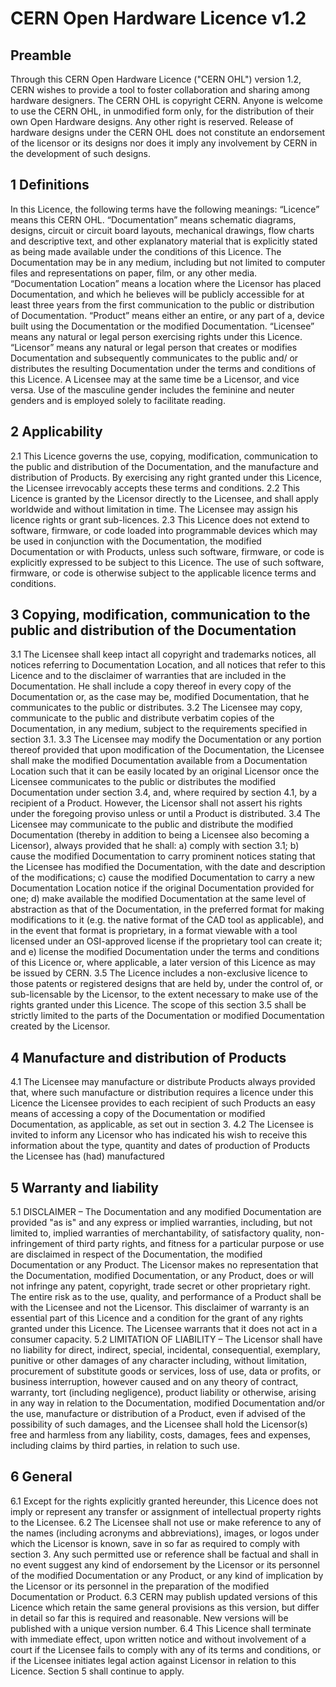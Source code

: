 ﻿# CERN Open Hardware Licence v1.2 

## Preamble

Through this CERN Open Hardware Licence ("CERN OHL") version 1.2, CERN wishes to provide a tool to foster collaboration and sharing among hardware designers. 
The CERN OHL is copyright CERN. Anyone is welcome to use the CERN OHL, in unmodified form only, for the distribution of their own Open Hardware designs. Any other right is reserved. Release of hardware designs under the CERN OHL does not constitute an endorsement of the licensor or its designs nor does it imply any involvement by CERN in the development of such designs.

## 1 Definitions

In this Licence, the following terms have the following meanings: 
“Licence” means this CERN OHL.
“Documentation” means schematic diagrams, designs, circuit or circuit board layouts, mechanical drawings, flow charts and descriptive text, and other explanatory material that is explicitly stated as being made available under the conditions of this Licence. The Documentation may be in any medium, including but not limited to computer files and representations on paper, film, or any other media.
“Documentation Location” means a location where the Licensor has placed Documentation, and which he believes will be publicly accessible for at least three years from the first communication to the public or distribution of Documentation.
“Product” means either an entire, or any part of a, device built using the Documentation or the modified Documentation.
“Licensee” means any natural or legal person exercising rights under this Licence.
“Licensor” means any natural or legal person that creates or modifies Documentation and subsequently communicates to the public and/ or distributes the resulting Documentation under the terms and conditions of this Licence.
A Licensee may at the same time be a Licensor, and vice versa. 
Use of the masculine gender includes the feminine and neuter genders and is employed solely to facilitate reading.

## 2 Applicability

2.1 This Licence governs the use, copying, modification, communication to the public and distribution of the Documentation, and the manufacture and distribution of Products. By exercising any right granted under this Licence, the Licensee irrevocably accepts these terms and conditions.
2.2 This Licence is granted by the Licensor directly to the Licensee, and shall apply worldwide and without limitation in time. The Licensee may assign his licence rights or grant sub-licences.
2.3 This Licence does not extend to software, firmware, or code loaded into programmable devices which may be used in conjunction with the Documentation, the modified Documentation or with Products, unless such software, firmware, or code is explicitly expressed to be subject to this Licence. The use of such software, firmware, or code is otherwise subject to the applicable licence terms and conditions.

## 3 Copying, modification, communication to the public and distribution of the Documentation

3.1 The Licensee shall keep intact all copyright and trademarks notices, all notices referring to  Documentation Location, and all notices that refer to this Licence and to the disclaimer of warranties that are included in the Documentation. He shall include a copy thereof in every copy of the Documentation or, as the case may be, modified Documentation, that he communicates to the public or distributes. 
3.2 The Licensee may copy, communicate to the public and distribute verbatim copies of the Documentation, in any medium, subject to the requirements specified in section 3.1.
3.3 The Licensee may modify the Documentation or any portion thereof provided that upon modification of the Documentation, the Licensee shall make the modified Documentation available from a Documentation Location such that it can be easily located by an original Licensor once the Licensee communicates to the public or distributes the modified Documentation under section 3.4, and, where required by section 4.1, by a recipient of a Product. However, the Licensor shall not assert his rights under the foregoing proviso unless or until a Product is distributed.
3.4 The Licensee may communicate to the public and distribute the modified Documentation (thereby in addition to being a Licensee also becoming a Licensor), always provided that he shall:
    a) comply with section 3.1;
    b) cause the modified Documentation to carry prominent notices stating that the Licensee has modified the Documentation, with the date and description of the modifications;
    c) cause the modified Documentation to carry a new Documentation Location notice if the original Documentation provided for one;
    d) make available the modified Documentation at the same level of abstraction as that of the Documentation, in the preferred format for making modifications to it (e.g. the native format of the CAD tool as applicable), and in the event  that format is proprietary, in a format viewable with a tool licensed under an OSI-approved license if the proprietary tool can create it; and
    e) license the modified Documentation under the terms and conditions of this Licence or, where applicable, a later version of this Licence as may be issued by CERN. 
3.5 The Licence includes a non-exclusive licence to those patents or registered designs that are held by, under the control of, or sub-licensable by the Licensor, to the extent necessary to make use of the rights granted under this Licence. The scope of this section 3.5 shall be strictly limited to the parts of the Documentation or modified Documentation created by the Licensor. 

## 4 Manufacture and distribution of Products

4.1 The Licensee may manufacture or distribute Products always provided that, where such manufacture or distribution requires a licence under this Licence the Licensee provides to each recipient of such Products an easy means of accessing a copy of the Documentation or modified Documentation, as applicable, as set out in section 3. 
4.2 The Licensee is invited to inform any Licensor who has indicated his wish to receive this information about the type, quantity and dates of production of Products the Licensee has (had) manufactured

## 5 Warranty and liability

5.1 DISCLAIMER – The Documentation and any modified Documentation are provided "as is" and any express or implied warranties, including, but not limited to, implied warranties of merchantability, of satisfactory quality, non-infringement of third party rights, and fitness for a particular purpose or use are disclaimed in respect of the Documentation, the modified Documentation or any Product. The Licensor makes no representation that the Documentation, modified Documentation, or any Product, does or will not infringe any patent, copyright, trade secret or other proprietary right. The entire risk as to the use, quality, and performance of a Product shall be with the Licensee and not the Licensor. This disclaimer of warranty is an essential part of this Licence and a condition for the grant of any rights granted under this Licence. The Licensee warrants that it does not act in a consumer capacity.
5.2 LIMITATION OF LIABILITY – The Licensor shall have no liability for direct, indirect, special, incidental, consequential, exemplary, punitive or other damages of any character including, without limitation, procurement of substitute goods or services, loss of use, data or profits, or business interruption, however caused and on any theory of contract, warranty, tort (including negligence), product liability or otherwise, arising in any way in relation to the Documentation, modified Documentation and/or the use, manufacture or distribution of a Product, even if advised of the possibility of such damages, and the Licensee shall hold the Licensor(s) free and harmless from any liability, costs, damages, fees and expenses, including claims by third parties, in relation to such use. 

## 6 General

6.1 Except for the rights explicitly granted hereunder, this Licence does not imply or represent any transfer or assignment of intellectual property rights to the Licensee.
6.2 The Licensee shall not use or make reference to any of the names (including acronyms and abbreviations), images, or logos under which the Licensor is known, save in so far as required to comply with section 3. Any such permitted use or reference shall be factual and shall in no event suggest any kind of endorsement by the Licensor or its personnel of the modified Documentation or any Product, or any kind of implication by the Licensor or its personnel in the preparation of the modified Documentation or Product.
6.3 CERN may publish updated versions of this Licence which retain the same general provisions as this version, but differ in detail so far this is required and reasonable. New versions will be published with a unique version number. 
6.4 This Licence shall terminate with immediate effect, upon written notice and without involvement of a court if the Licensee fails to comply with any of its terms and conditions, or if the Licensee initiates legal action against Licensor in relation to this Licence. Section 5 shall continue to apply.
